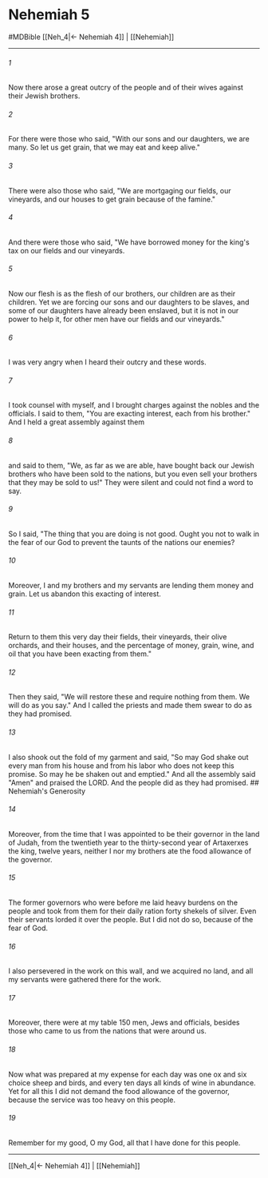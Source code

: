 # Nehemiah 5
#MDBible
[[Neh_4|← Nehemiah 4]] | [[Nehemiah]]

***

###### 1 

Now there arose a great outcry of the people and of their wives against their Jewish brothers. 

###### 2 

For there were those who said, "With our sons and our daughters, we are many. So let us get grain, that we may eat and keep alive." 

###### 3 

There were also those who said, "We are mortgaging our fields, our vineyards, and our houses to get grain because of the famine." 

###### 4 

And there were those who said, "We have borrowed money for the king's tax on our fields and our vineyards. 

###### 5 

Now our flesh is as the flesh of our brothers, our children are as their children. Yet we are forcing our sons and our daughters to be slaves, and some of our daughters have already been enslaved, but it is not in our power to help it, for other men have our fields and our vineyards." 

###### 6 

I was very angry when I heard their outcry and these words. 

###### 7 

I took counsel with myself, and I brought charges against the nobles and the officials. I said to them, "You are exacting interest, each from his brother." And I held a great assembly against them 

###### 8 

and said to them, "We, as far as we are able, have bought back our Jewish brothers who have been sold to the nations, but you even sell your brothers that they may be sold to us!" They were silent and could not find a word to say. 

###### 9 

So I said, "The thing that you are doing is not good. Ought you not to walk in the fear of our God to prevent the taunts of the nations our enemies? 

###### 10 

Moreover, I and my brothers and my servants are lending them money and grain. Let us abandon this exacting of interest. 

###### 11 

Return to them this very day their fields, their vineyards, their olive orchards, and their houses, and the percentage of money, grain, wine, and oil that you have been exacting from them." 

###### 12 

Then they said, "We will restore these and require nothing from them. We will do as you say." And I called the priests and made them swear to do as they had promised. 

###### 13 

I also shook out the fold of my garment and said, "So may God shake out every man from his house and from his labor who does not keep this promise. So may he be shaken out and emptied." And all the assembly said "Amen" and praised the LORD. And the people did as they had promised. ## Nehemiah's Generosity 

###### 14 

Moreover, from the time that I was appointed to be their governor in the land of Judah, from the twentieth year to the thirty-second year of Artaxerxes the king, twelve years, neither I nor my brothers ate the food allowance of the governor. 

###### 15 

The former governors who were before me laid heavy burdens on the people and took from them for their daily ration forty shekels of silver. Even their servants lorded it over the people. But I did not do so, because of the fear of God. 

###### 16 

I also persevered in the work on this wall, and we acquired no land, and all my servants were gathered there for the work. 

###### 17 

Moreover, there were at my table 150 men, Jews and officials, besides those who came to us from the nations that were around us. 

###### 18 

Now what was prepared at my expense for each day was one ox and six choice sheep and birds, and every ten days all kinds of wine in abundance. Yet for all this I did not demand the food allowance of the governor, because the service was too heavy on this people. 

###### 19 

Remember for my good, O my God, all that I have done for this people. 

***

[[Neh_4|← Nehemiah 4]] | [[Nehemiah]]
